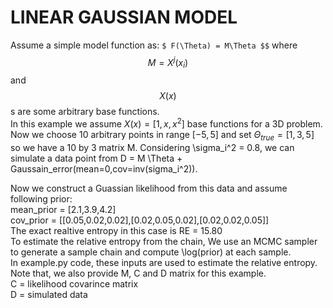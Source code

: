 # LINEAR GAUSSIAN MODEL

Assume a simple model function as:
``$ F(\Theta) = M\Theta $$``
where $$M=X^j(x_i)$$ and $$X(x)$$s are some arbitrary base functions.  
In this example we assume $X(x) = [1,x,x^2]$ base functions for a 3D problem.  
Now we choose 10 arbitrary points in range $[-5,5]$ and set $\Theta_{true} = [1,3,5]$ so we have a 10 by 3 matrix M.
Considering \sigma_i^2 = 0.8, we can simulate a data point from D = M \Theta + Gaussain_error(mean=0,cov=inv(sigma_i^2)).

Now we construct a Guassian likelihood from this data and assume following prior:  
mean_prior = [2.1,3.9,4.2]  
cov_prior = [[0.05,0.02,0.02],[0.02,0.05,0.02],[0.02,0.02,0.05]]  
The exact realtive entropy in this case is RE = 15.80  
To estimate the relative entropy from the chain, We use an MCMC sampler to generate a sample chain and compute \log(prior) at each sample.  
In example.py code, these inputs are used to estimate the relative entropy. 
Note that, we also provide M, C and D matrix for this example.  
C = likelihood covarince matrix  
D = simulated data



